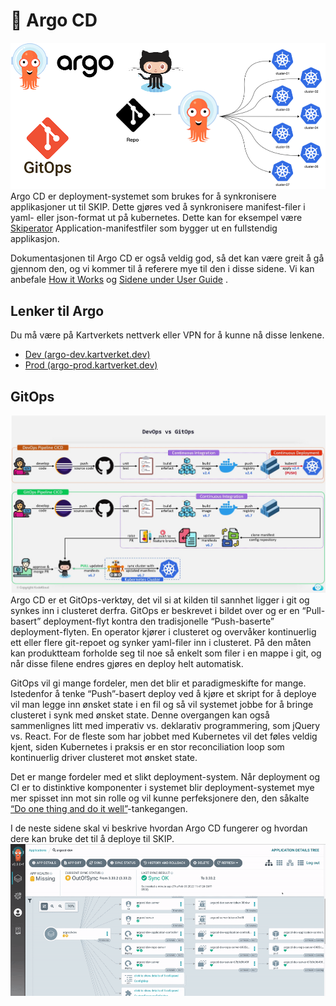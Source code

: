 # 🚀 Argo CD
![](images/554762281.png)
Argo CD er deployment-systemet som brukes for å synkronisere applikasjoner ut til SKIP. Dette gjøres ved å synkronisere manifest-filer i yaml- eller json-format ut på kubernetes. Dette kan for eksempel være [Skiperator](https://github.com/kartverket/skiperator) Application-manifestfiler som bygger ut en fullstendig applikasjon.

Dokumentasjonen til Argo CD er også veldig god, så det kan være greit å gå gjennom den, og vi kommer til å referere mye til den i disse sidene. Vi kan anbefale [How it Works](https://argo-cd.readthedocs.io/en/stable/#how-it-works) og [Sidene under User Guide](https://argo-cd.readthedocs.io/en/stable/user-guide/application_sources/) .

## Lenker til Argo

Du må være på Kartverkets nettverk eller VPN for å kunne nå disse lenkene.

- [Dev (argo-dev.kartverket.dev)](https://argo-dev.kartverket.dev/)
- [Prod (argo-prod.kartverket.dev)](https://argo-prod.kartverket.dev/)

## GitOps

![](images/554827828.png)
Argo CD er et GitOps-verktøy, det vil si at kilden til sannhet ligger i git og synkes inn i clusteret derfra. GitOps er beskrevet i bildet over og er en “Pull-basert” deployment-flyt kontra den tradisjonelle “Push-baserte” deployment-flyten. En operator kjører i clusteret og overvåker kontinuerlig ett eller flere git-repoet og synker yaml-filer inn i clusteret. På den måten kan produktteam forholde seg til noe så enkelt som filer i en mappe i git, og når disse filene endres gjøres en deploy helt automatisk.

GitOps vil gi mange fordeler, men det blir et paradigmeskifte for mange. Istedenfor å tenke “Push”-basert deploy ved å kjøre et skript for å deploye vil man legge inn ønsket state i en fil og så vil systemet jobbe for å bringe clusteret i synk med ønsket state. Denne overgangen kan også sammenlignes litt med imperativ vs. deklarativ programmering, som jQuery vs. React. For de fleste som har jobbet med Kubernetes vil det føles veldig kjent, siden Kubernetes i praksis er en stor reconciliation loop som kontinuerlig driver clusteret mot ønsket state.

Det er mange fordeler med et slikt deployment-system. Når deployment og CI er to distinktive komponenter i systemet blir deployment-systemet mye mer spisset inn mot sin rolle og vil kunne perfeksjonere den, den såkalte [“Do one thing and do it well”](https://hackaday.com/2018/09/10/doing-one-thing-well-the-unix-philosophy/)-tankegangen.

I de neste sidene skal vi beskrive hvordan Argo CD fungerer og hvordan dere kan bruke det til å deploye til SKIP.
![](images/553680924.gif)

